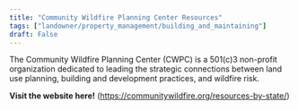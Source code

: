 ```yaml
---
title: "Community Wildfire Planning Center Resources"
tags: ["landowner/property_management/building_and_maintaining"]
draft: False
---
```


The Community Wildfire Planning Center (CWPC) is a 501(c)3 non-profit organization dedicated to leading the strategic connections between land use planning, building and development practices, and wildfire risk.

**Visit the website here!** (https://communitywildfire.org/resources-by-state/)

